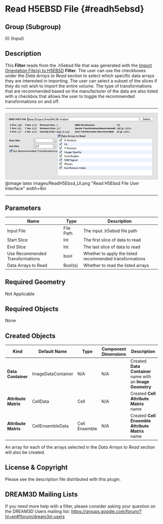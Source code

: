 Read H5EBSD File {#readh5ebsd}
=============

## Group (Subgroup) ##
IO (Input)

## Description ##

This **Filter** reads from the .h5ebsd file that was generated with the [Import Orientation File(s) to H5EBSD](ebsdtoh5ebsd.html) **Filter**. The user can use the checkboxes under the _Data Arrays to Read_ section to select which specific data arrays they are interested in importing. The user can select a subset of the slices if they do not wish to import the entire volume. The type of transformations that are recommended based on the manufacturer of the data are also listed with a checkbox that allows the user to toggle the recommended transformations on and off.

-----

![Read H5Ebsd File User Interface](images/ReadH5Ebsd_UI.png)
@image latex images/ReadH5Ebsd_UI.png "Read H5Ebsd File User Interface" width=6in

-----

## Parameters ##
| Name | Type | Description |
|------|------| ----------- |
| Input File | File Path | The input .h5ebsd file path |
| Start Slice | Int | The first slice of data to read |
| End Slice | Int | The last slice of data to read |
| Use Recommended Transformations | bool | Whether to apply the listed recommended transformations |
| Data Arrays to Read | Bool(s) | Whether to read the listed arrays |

## Required Geometry ##
Not Applicable

## Required Objects ##
None

## Created Objects ##
| Kind | Default Name | Type | Component Dimensions | Description |
|------|--------------|-------------|---------|-----|
| **Data Container**  | ImageDataContainer | N/A | N/A    | Created **Data Container** name with an **Image Geometry** |
| **Attribute Matrix**  | CellData | Cell | N/A    | Created **Cell Attribute Matrix** name  |
| **Attribute Matrix**  | CellEnsembleData | Cell Ensemble | N/A    | Created **Cell Ensemble Attribute Matrix** name  |

An array for each of the arrays selected in the _Data Arrays to Read_ section will also be created.

## License & Copyright ##

Please see the description file distributed with this plugin.

## DREAM3D Mailing Lists ##

If you need more help with a filter, please consider asking your question on the DREAM3D Users mailing list:
https://groups.google.com/forum/?hl=en#!forum/dream3d-users


